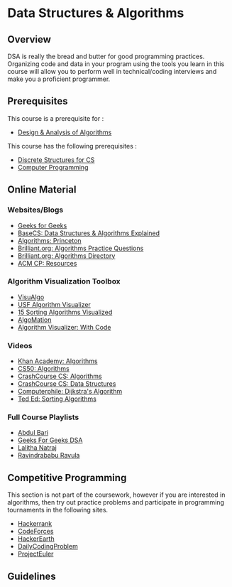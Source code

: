 # Data Structures & Algorithms

## Overview

DSA is really the bread and butter for good programming practices. Organizing code and data in your program using the tools you learn in this course will allow you to perform well in technical/coding interviews and make you a proficient programmer.

## Prerequisites

This course is a prerequisite for : 
* [Design & Analysis of Algorithms](../CSF364)

This course has the following prerequisites :
* [Discrete Structures for CS](../CSF222)
* [Computer Programming](../CSF111)

## Online Material
### Websites/Blogs

* [Geeks for Geeks](https://www.geeksforgeeks.org/gate-cs-notes-gq/)
* [BaseCS: Data Structures & Algorithms Explained](https://medium.com/basecs)
* [Algorithms: Princeton](https://algs4.cs.princeton.edu/home/)
* [Brilliant.org: Algorithms Practice Questions](https://brilliant.org/computer-science/) 
* [Brilliant.org: Algorithms Directory](https://brilliant.org/wiki/algorithm/)
* [ACM CP: Resources](https://www.acmbpdc.org/cp)

### Algorithm Visualization Toolbox

* [VisuAlgo](https://visualgo.net/en)
* [USF Algorithm Visualizer](https://www.cs.usfca.edu/~galles/visualization/Algorithms.html)
* [15 Sorting Algorithms Visualized](https://www.youtube.com/watch?v=kPRA0W1kECg)
* [AlgoMation](http://www.algomation.com/) 
* [Algorithm Visualizer: With Code](https://algorithm-visualizer.org/)

### Videos

* [Khan Academy: Algorithms](https://www.khanacademy.org/computing/computer-science/algorithms)
* [CS50: Algorithms](https://www.youtube.com/watch?v=U9o49qwa6hk&list=PLhQjrBD2T3828ZVcVzEIhsHVgjANGZveu&index=4)
* [CrashCourse CS: Algorithms](https://www.youtube.com/watch?v=rL8X2mlNHPM)
* [CrashCourse CS: Data Structures](https://www.youtube.com/watch?v=DuDz6B4cqVc)
* [Computerphile: Dijkstra's Algorithm](https://www.youtube.com/watch?v=GazC3A4OQTE)
* [Ted Ed: Sorting Algorithms](https://www.youtube.com/watch?v=WaNLJf8xzC4)

### Full Course Playlists

* [Abdul Bari](https://www.youtube.com/watch?v=0IAPZzGSbME&list=PLDN4rrl48XKpZkf03iYFl-O29szjTrs_O)
* [Geeks For Geeks DSA](https://www.youtube.com/channel/UC0RhatS1pyxInC00YKjjBqQ/playlists)
* [Lalitha Natraj](https://www.youtube.com/channel/UCNsGQ_oLlH89HoKd5uyoAEQ/playlists) 
* [Ravindrababu Ravula](https://www.youtube.com/playlist?list=PLEbnTDJUr_IeHYw_sfBOJ6gk5pie0yP-0)

## Competitive Programming
This section is not part of the coursework, however if you are interested in algorithms, then try out practice problems and participate in programming tournaments in the following sites.

* [Hackerrank](https://www.hackerrank.com/dashboard)
* [CodeForces](https://codeforces.com/)
* [HackerEarth](https://www.hackerearth.com/practice/)
* [DailyCodingProblem](https://www.dailycodingproblem.com/)
* [ProjectEuler](https://projecteuler.net/archives)

## Guidelines
